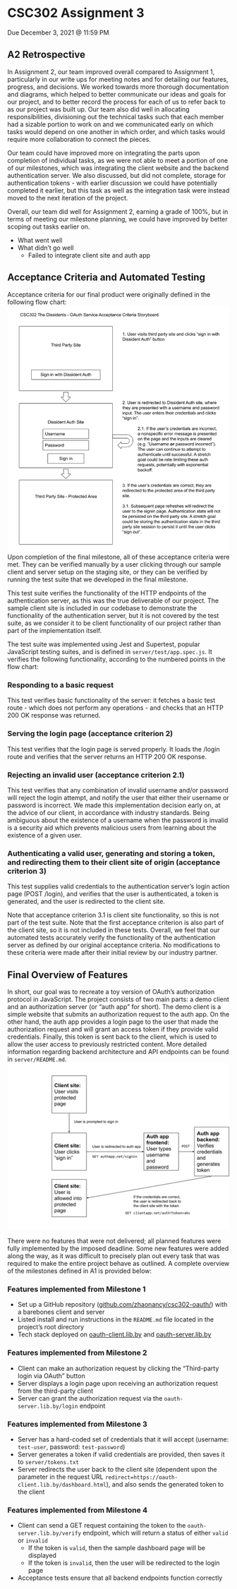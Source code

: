 # CSC302 Assignment 3
Due December 3, 2021 @ 11:59 PM


## A2 Retrospective
In Assignment 2, our team improved overall compared to Assignment 1, particularly in our write ups for meeting notes and for detailing our features, progress, and decisions. We worked towards more thorough documentation and diagrams, which helped to better communicate our ideas and goals for our project, and to better record the process for each of us to refer back to as our project was built up. Our team also did well in allocating responsibilities, divisioning out the technical tasks such that each member had a sizable portion to work on and we communicated early on which tasks would depend on one another in which order, and which tasks would require more collaboration to connect the pieces.

Our team could have improved more on integrating the parts upon completion of individual tasks, as we were not able to meet a portion of one of our milestones, which was integrating the client website and the backend authentication server. We also discussed, but did not complete, storage for authentication tokens - with earlier discussion we could have potentially completed it earlier, but this task as well as the integration task were instead moved to the next iteration of the project.

Overall, our team did well for Assignment 2, earning a grade of 100%, but in terms of meeting our milestone planning, we could have improved by better scoping out tasks earlier on.

- What went well
- What didn’t go well
  - Failed to integrate client site and auth app


## Acceptance Criteria and Automated Testing
Acceptance criteria for our final product were originally defined in the following flow chart:
![storyboard](./AC-storyboard.svg)
Upon completion of the final milestone, all of these acceptance criteria were met. They can be verified manually by a user clicking through our sample client and server setup on the staging site, or they can be verified by running the test suite that we developed in the final milestone.

This test suite verifies the functionality of the HTTP endpoints of the authentication server, as this was the true deliverable of our project. The sample client site is included in our codebase to demonstrate the functionality of the authentication server, but it is not covered by the test suite, as we consider it to be client functionality of our project rather than part of the implementation itself.

The test suite was implemented using Jest and Supertest, popular JavaScript testing suites, and is defined in `server/test/app.spec.js`. It verifies the following functionality, according to the numbered points in the flow chart:

### Responding to a basic request
This test verifies basic functionality of the server: it fetches a basic test route - which does not perform any operations - and checks that an HTTP 200 OK response was returned.

### Serving the login page (acceptance criterion 2)
This test verifies that the login page is served properly. It loads the /login route and verifies that the server returns an HTTP 200 OK response.

### Rejecting an invalid user (acceptance criterion 2.1)
This test verifies that any combination of invalid username and/or password will reject the login attempt, and notify the user that either their username or password is incorrect. We made this implementation decision early on, at the advice of our client, in accordance with industry standards. Being ambiguous about the existence of a username when the password is invalid is a security aid which prevents malicious users from learning about the existence of a given user.

### Authenticating a valid user, generating and storing a token, and redirecting them to their client site of origin (acceptance criterion 3)
This test supplies valid credentials to the authentication server’s login action page (POST /login), and verifies that the user is authenticated, a token is generated, and the user is redirected to the client site. 

Note that acceptance criterion 3.1 is client site functionality, so this is not part of the test suite. Note that the first acceptance criterion is also part of the client site, so it is not included in these tests. Overall, we feel that our automated tests accurately verify the functionality of the authentication server as defined by our original acceptance criteria. No modifications to these criteria were made after their initial review by our industry partner.


## Final Overview of Features
In short, our goal was to recreate a toy version of OAuth’s authorization protocol in JavaScript. The project consists of two main parts: a demo client and an authorization server (or “auth app” for short). The demo client is a simple website that submits an authorization request to the auth app. On the other hand, the auth app provides a login page to the user that made the authorization request and will grant an access token if they provide valid credentials. Finally, this token is sent back to the client, which is used to allow the user access to previously restricted content. More detailed information regarding backend architecture and API endpoints can be found in `server/README.md`.
![architecture](./flow.svg)

There were no features that were not delivered; all planned features were fully implemented by the imposed deadline. Some new features were added along the way, as it was difficult to precisely plan out every task that was required to make the entire project behave as outlined. A complete overview of the milestones defined in A1 is provided below:

### Features implemented from Milestone 1
- Set up a GitHub repository ([github.com/zhaonancy/csc302-oauth/](https://github.com/zhaonancy/csc302-oauth/)) with a barebones client and server
- Listed install and run instructions in the `README.md` file located in the project’s root directory
- Tech stack deployed on [oauth-client.lib.by](https://oauth-client.lib.by) and [oauth-server.lib.by](https://oauth-server.lib.by)

### Features implemented from Milestone 2
- Client can make an authorization request by clicking the “Third-party login via OAuth” button 
- Server displays a login page upon receiving an authorization request from the third-party client
- Server can grant the authorization request via the `oauth-server.lib.by/login` endpoint

### Features implemented from Milestone 3
- Server has a hard-coded set of credentials that it will accept (username: `test-user`, password: `test-password`)
- Server generates a token if valid credentials are provided, then saves it to `server/tokens.txt`
- Server redirects the user back to the client site (dependent upon the parameter in the request URL `redirect=https://oauth-client.lib.by/dashboard.html`), and also sends the generated token to the client

### Features implemented from Milestone 4
- Client can send a GET request containing the token to the `oauth-server.lib.by/verify` endpoint, which will return a status of either `valid` or `invalid`
  - If the token is `valid`, then the sample dashboard page will be displayed
  - If the token is `invalid`, then the user will be redirected to the login page
- Acceptance tests ensure that all backend endpoints function correctly
